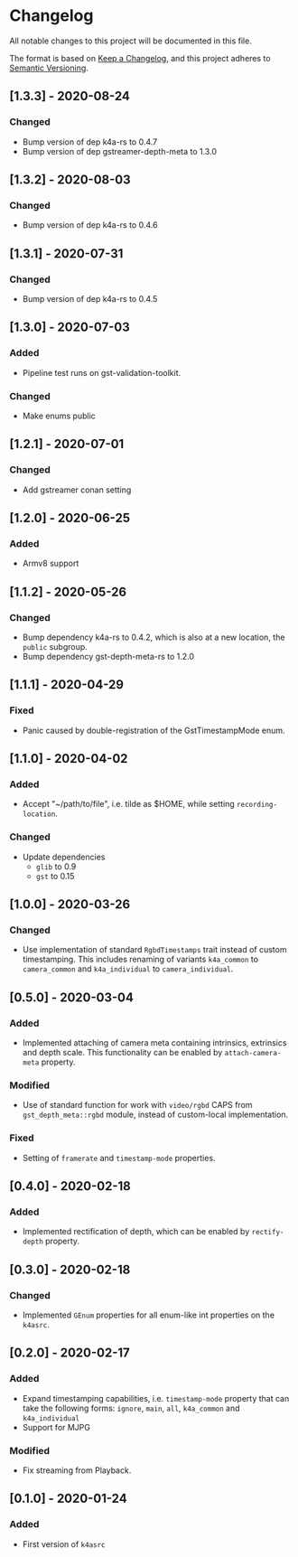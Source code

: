 # Changelog
All notable changes to this project will be documented in this file.

The format is based on [Keep a Changelog](https://keepachangelog.com/en/1.0.0/),
and this project adheres to [Semantic Versioning](https://semver.org/spec/v2.0.0.html).

## [1.3.3] - 2020-08-24

### Changed

- Bump version of dep k4a-rs to 0.4.7
- Bump version of dep gstreamer-depth-meta to 1.3.0


## [1.3.2] - 2020-08-03

### Changed

- Bump version of dep k4a-rs to 0.4.6

## [1.3.1] - 2020-07-31

### Changed

- Bump version of dep k4a-rs to 0.4.5

## [1.3.0] - 2020-07-03

### Added

- Pipeline test runs on gst-validation-toolkit.

### Changed

- Make enums public

## [1.2.1] - 2020-07-01

### Changed

- Add gstreamer conan setting


## [1.2.0] - 2020-06-25

### Added

- Armv8 support

## [1.1.2] - 2020-05-26

### Changed

- Bump dependency k4a-rs to 0.4.2, which is also at a new location, the `public` subgroup.
- Bump dependency gst-depth-meta-rs to 1.2.0

## [1.1.1] - 2020-04-29

### Fixed

- Panic caused by double-registration of the GstTimestampMode enum.

## [1.1.0] - 2020-04-02
### Added
- Accept "~/path/to/file", i.e. tilde as $HOME, while setting `recording-location`.
### Changed
- Update dependencies
  - `glib` to 0.9
  - `gst` to 0.15

## [1.0.0] - 2020-03-26

### Changed

- Use implementation of standard `RgbdTimestamps` trait instead of custom timestamping. This includes renaming of variants `k4a_common` to `camera_common` and `k4a_individual` to `camera_individual`.

## [0.5.0] - 2020-03-04

### Added

- Implemented attaching of camera meta containing intrinsics, extrinsics and depth scale. This functionality can be enabled by `attach-camera-meta` property.

### Modified
- Use of standard function for work with `video/rgbd` CAPS from `gst_depth_meta::rgbd` module, instead of custom-local implementation.

### Fixed
- Setting of `framerate` and `timestamp-mode` properties.

## [0.4.0] - 2020-02-18

### Added

- Implemented rectification of depth, which can be enabled by `rectify-depth` property.

## [0.3.0] - 2020-02-18

### Changed

- Implemented `GEnum` properties for all enum-like int properties on the `k4asrc`.

## [0.2.0] - 2020-02-17

### Added

- Expand timestamping capabilities, i.e. `timestamp-mode` property that can take the following forms: `ignore`, `main`, `all`, `k4a_common` and `k4a_individual`
- Support for MJPG

### Modified

- Fix streaming from Playback.

## [0.1.0] - 2020-01-24

### Added

- First version of `k4asrc`
